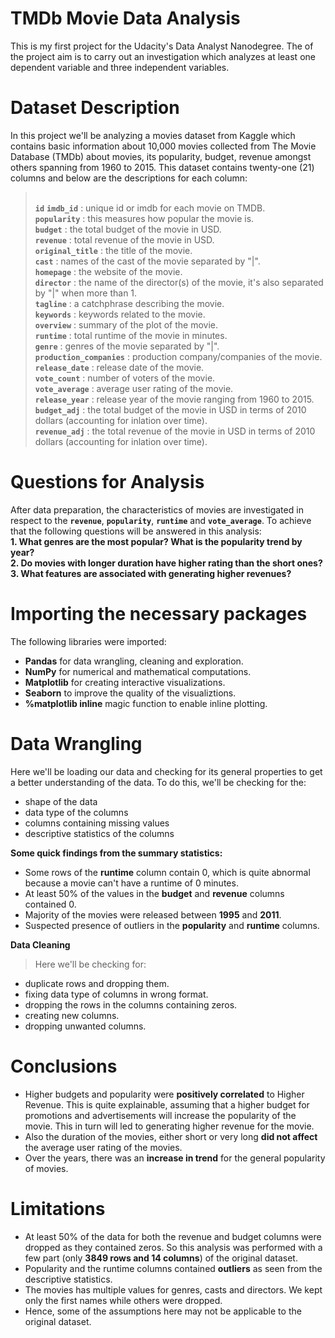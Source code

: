 # TMDb Movie Data Analysis
This is my first project for the Udacity's Data Analyst Nanodegree. The of the project aim is to carry out an investigation which analyzes at least one dependent variable and three independent variables.
# Dataset Description
In this project we'll be analyzing a movies dataset from Kaggle which contains basic information  about 10,000 movies collected from The Movie Database (TMDb) about movies, its popularity, budget, revenue amongst others spanning from 1960 to 2015. This dataset contains twenty-one (21) columns and below are the descriptions for each column:
><br>**`id`** **`imdb_id`** : unique id or imdb for each movie on TMDB.
<br>**`popularity`** : this measures how popular the movie is.
<br>**`budget`** : the total budget of the movie in USD.
<br>**`revenue`** : total revenue of the movie in USD.
<br>**`original_title`** : the title of the movie.
<br>**`cast`** : names of the cast of the movie separated by "|".
<br>**`homepage`** : the website of the movie.
<br>**`director`** : the name of the director(s) of the movie, it's also separated by "|" when more than 1.
<br>**`tagline`** : a catchphrase describing the movie.
<br>**`keywords`** : keywords related to the movie.
<br>**`overview`** : summary of the plot of the movie.
<br>**`runtime`** : total runtime of the movie in minutes.
<br>**`genre`** : genres of the movie separated by "|".
<br>**`production_companies`** : production company/companies of the movie.
<br>**`release_date`** : release date of the movie.
<br>**`vote_count`** : number of voters of the movie.
<br>**`vote_average`** : average user rating of the movie.
<br>**`release_year`** : release year of the movie ranging from 1960 to 2015.
<br>**`budget_adj`** : the total budget of the movie in USD in terms of 2010 dollars (accounting for inlation over time).
<br>**`revenue_adj`** : the total revenue of the movie in USD in terms of 2010 dollars (accounting for inlation over time).

# Questions for Analysis
After data preparation, the characteristics of movies are investigated in respect to the **`revenue`**, **`popularity`**, **`runtime`** and **`vote_average`**. To achieve that the following questions will be answered in this analysis:
<br>**1. What genres are the most popular? What is the popularity trend by year?**
<br>**2. Do movies with longer duration have higher rating than the short ones?**
<br>**3. What features are associated with generating higher revenues?**</br>

# Importing the necessary packages
The following libraries were imported:
- **Pandas** for data wrangling, cleaning and exploration.
- **NumPy** for numerical and mathematical computations.
- **Matplotlib** for creating interactive visualizations.
- **Seaborn** to improve the quality of the visualiztions.
- **%matplotlib inline** magic function to enable inline plotting. 

# Data Wrangling
Here we'll be loading our data and checking for its general properties to get a better understanding of the data. To do this, we'll be checking for the:
- shape of the data
- data type of the columns
- columns containing missing values
- descriptive statistics of the columns

**Some quick findings from the summary statistics:**
- Some rows of the **runtime** column contain 0, which is quite abnormal because a movie can't have a runtime of 0 minutes.
- At least 50% of the values in the **budget** and **revenue** columns contained 0.
- Majority of the movies were released between **1995** and **2011**.
- Suspected presence of outliers in the **popularity** and **runtime** columns.

**Data Cleaning**
> Here we'll be checking for:
- duplicate rows and dropping them.
- fixing data type of columns in wrong format.
- dropping the rows in the columns containing zeros.
- creating new columns.
- dropping unwanted columns.

# Conclusions
- Higher budgets and popularity were **positively correlated** to Higher Revenue. This is quite explainable, assuming that a higher budget for promotions and advertisements will increase the popularity of the movie. This in turn will led to generating higher revenue for the movie.
- Also the duration of the movies, either short or very long **did not affect** the average user rating of the movies.
- Over the years, there was an **increase in trend** for the general popularity of movies.

# Limitations
- At least 50% of the data for both the revenue and budget columns were dropped as they contained zeros. So this analysis was performed with a few part (only **3849 rows and 14 columns**) of the original dataset.
- Popularity and the runtime columns contained **outliers** as seen from the descriptive statistics.
- The movies has multiple values for genres, casts and directors. We kept only the first names while others were dropped.
- Hence, some of the assumptions here may not be applicable to the original dataset.
